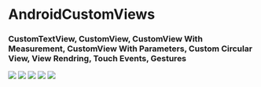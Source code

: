 # AndroidCustomViews

### CustomTextView, CustomView, CustomView With Measurement, CustomView With Parameters, Custom Circular View, View Rendring, Touch Events, Gestures
<img src="./screens/01.png" width=“100”/>
<img src="./screens/04.png" width=“100”/>
<img src="./screens/05.png" width=“100”/>
<img src="./screens/06.png" width=“100”/>
<img src="./screens/07.png" width=“100”/>
